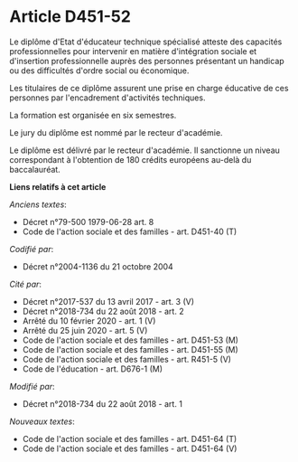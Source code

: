 # Article D451-52

Le diplôme d'Etat d'éducateur technique spécialisé atteste des capacités professionnelles pour intervenir en matière
d'intégration sociale et d'insertion professionnelle auprès des personnes présentant un handicap ou des difficultés d'ordre
social ou économique.

Les titulaires de ce diplôme assurent une prise en charge éducative de ces personnes par l'encadrement d'activités
techniques.

La formation est organisée en six semestres.

Le jury du diplôme est nommé par le recteur d'académie.

Le diplôme est délivré par le recteur d'académie. Il sanctionne un niveau correspondant à l'obtention de 180 crédits
européens au-delà du baccalauréat.

**Liens relatifs à cet article**

_Anciens textes_:

  - Décret n°79-500 1979-06-28 art. 8
  - Code de l'action sociale et des familles - art. D451-40 (T)

_Codifié par_:

  - Décret n°2004-1136 du 21 octobre 2004

_Cité par_:

  - Décret n°2017-537 du 13 avril 2017 - art. 3 (V)
  - Décret n°2018-734 du 22 août 2018 - art. 2
  - Arrêté du 10 février 2020 - art. 1 (V)
  - Arrêté du 25 juin 2020 - art. 5 (V)
  - Code de l'action sociale et des familles - art. D451-53 (M)
  - Code de l'action sociale et des familles - art. D451-55 (M)
  - Code de l'action sociale et des familles - art. R451-5 (V)
  - Code de l'éducation - art. D676-1 (M)

_Modifié par_:

  - Décret n°2018-734 du 22 août 2018 - art. 1

_Nouveaux textes_:

  - Code de l'action sociale et des familles - art. D451-64 (T)
  - Code de l'action sociale et des familles - art. D451-64 (V)
